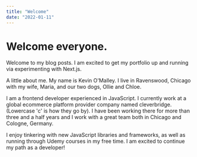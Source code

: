 ```yaml
---
title: "Welcome"
date: "2022-01-11"
---
```


# Welcome everyone.

Welcome to my blog posts. I am excited to get my portfolio up and running via experimenting with Next.js.

A little about me. My name is Kevin O'Malley. I live in Ravenswood, Chicago with my wife, Maria, and our two dogs, Ollie and Chloe.

I am a frontend developer experienced in JavaScript. I currently work at a global ecommerce platform provider company named cleverbridge. (Lowercase 'c' is how they go by). I have been working there for more than three and a half years and I work with a great team both in Chicago and Cologne, Germany.

I enjoy tinkering with new JavaScript libraries and frameworks, as well as running through Udemy courses in my free time. I am excited to continue my path as a developer!
